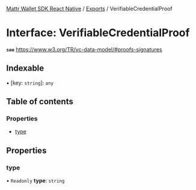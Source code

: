 [Mattr Wallet SDK React Native](../README.md) / [Exports](../modules.md) / VerifiableCredentialProof

# Interface: VerifiableCredentialProof

**`see`** https://www.w3.org/TR/vc-data-model/#proofs-signatures

## Indexable

▪ [key: `string`]: `any`

## Table of contents

### Properties

- [type](verifiablecredentialproof.md#type)

## Properties

### type

• `Readonly` **type**: `string`
